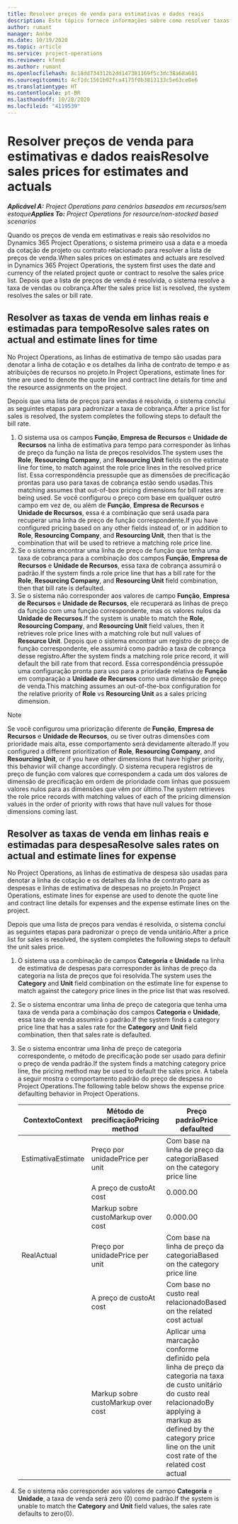 ```yaml
---
title: Resolver preços de venda para estimativas e dados reais
description: Este tópico fornece informações sobre como resolver taxas de vendas para estimativas e reais.
author: rumant
manager: Annbe
ms.date: 10/19/2020
ms.topic: article
ms.service: project-operations
ms.reviewer: kfend
ms.author: rumant
ms.openlocfilehash: 8c18dd734312b2dd147381169f5c3dc38a68a601
ms.sourcegitcommit: 4cf1dc1561b92fca4175f0b3813133c5e63ce8e6
ms.translationtype: HT
ms.contentlocale: pt-BR
ms.lasthandoff: 10/28/2020
ms.locfileid: "4119539"
---
```

# <a name="resolve-sales-prices-for-estimates-and-actuals"></a><span data-ttu-id="5f910-103">Resolver preços de venda para estimativas e dados reais</span><span class="sxs-lookup"><span data-stu-id="5f910-103">Resolve sales prices for estimates and actuals</span></span>

<span data-ttu-id="5f910-104">_**Aplicável A:** Project Operations para cenários baseados em recursos/sem estoque_</span><span class="sxs-lookup"><span data-stu-id="5f910-104">_**Applies To:** Project Operations for resource/non-stocked based scenarios_</span></span>

<span data-ttu-id="5f910-105">Quando os preços de venda em estimativas e reais são resolvidos no Dynamics 365 Project Operations, o sistema primeiro usa a data e a moeda da cotação de projeto ou contrato relacionado para resolver a lista de preços de venda.</span><span class="sxs-lookup"><span data-stu-id="5f910-105">When sales prices on estimates and actuals are resolved in Dynamics 365 Project Operations, the system first uses the date and currency of the related project quote or contract to resolve the sales price list.</span></span> <span data-ttu-id="5f910-106">Depois que a lista de preços de venda é resolvida, o sistema resolve a taxa de vendas ou cobrança.</span><span class="sxs-lookup"><span data-stu-id="5f910-106">After the sales price list is resolved, the system resolves the sales or bill rate.</span></span>

## <a name="resolve-sales-rates-on-actual-and-estimate-lines-for-time"></a><span data-ttu-id="5f910-107">Resolver as taxas de venda em linhas reais e estimadas para tempo</span><span class="sxs-lookup"><span data-stu-id="5f910-107">Resolve sales rates on actual and estimate lines for time</span></span>

<span data-ttu-id="5f910-108">No Project Operations, as linhas de estimativa de tempo são usadas para denotar a linha de cotação e os detalhes da linha de contrato de tempo e as atribuições de recursos no projeto.</span><span class="sxs-lookup"><span data-stu-id="5f910-108">In Project Operations, estimate lines for time are used to denote the quote line and contract line details for time and the resource assignments on the project.</span></span>

<span data-ttu-id="5f910-109">Depois que uma lista de preços para vendas é resolvida, o sistema conclui as seguintes etapas para padronizar a taxa de cobrança.</span><span class="sxs-lookup"><span data-stu-id="5f910-109">After a price list for sales is resolved, the system completes the following steps to default the bill rate.</span></span>

1. <span data-ttu-id="5f910-110">O sistema usa os campos **Função**, **Empresa de Recursos** e **Unidade de Recursos** na linha de estimativa para tempo para corresponder às linhas de preço da função na lista de preços resolvidos.</span><span class="sxs-lookup"><span data-stu-id="5f910-110">The system uses the **Role**, **Resourcing Company**, and **Resourcing Unit** fields on the estimate line for time, to match against the role price lines in the resolved price list.</span></span> <span data-ttu-id="5f910-111">Essa correspondência pressupõe que as dimensões de precificação prontas para uso para taxas de cobrança estão sendo usadas.</span><span class="sxs-lookup"><span data-stu-id="5f910-111">This matching assumes that out-of-box pricing dimensions for bill rates are being used.</span></span> <span data-ttu-id="5f910-112">Se você configurou o preço com base em qualquer outro campo em vez de, ou além de **Função**, **Empresa de Recursos** e **Unidade de Recursos**, essa é a combinação que será usada para recuperar uma linha de preço de função correspondente.</span><span class="sxs-lookup"><span data-stu-id="5f910-112">If you have configured pricing based on any other fields instead of, or in addition to **Role**, **Resourcing Company**, and **Resourcing Unit**, then that is the combination that will be used to retrieve a matching role price line.</span></span>
2. <span data-ttu-id="5f910-113">Se o sistema encontrar uma linha de preço de função que tenha uma taxa de cobrança para a combinação dos campos **Função**, **Empresa de Recursos** e **Unidade de Recursos**, essa taxa de cobrança assumirá o padrão.</span><span class="sxs-lookup"><span data-stu-id="5f910-113">If the system finds a role price line that has a bill rate for the **Role**, **Resourcing Company**, and **Resourcing Unit** field combination, then that bill rate is defaulted.</span></span>
3. <span data-ttu-id="5f910-114">Se o sistema não corresponder aos valores de campo **Função**, **Empresa de Recursos** e **Unidade de Recursos**, ele recuperará as linhas de preço da função com uma função correspondente, mas os valores nulos da **Unidade de Recursos**.</span><span class="sxs-lookup"><span data-stu-id="5f910-114">If the system is unable to match the **Role**, **Resourcing Company**, and **Resourcing Unit** field values, then it retrieves role price lines with a matching role but null values of **Resource Unit**.</span></span> <span data-ttu-id="5f910-115">Depois que o sistema encontrar um registro de preço de função correspondente, ele assumirá como padrão a taxa de cobrança desse registro.</span><span class="sxs-lookup"><span data-stu-id="5f910-115">After the system finds a matching role price record, it will default the bill rate from that record.</span></span> <span data-ttu-id="5f910-116">Essa correspondência pressupõe uma configuração pronta para uso para a prioridade relativa de **Função** em comparação a **Unidade de Recursos** como uma dimensão de preço de venda.</span><span class="sxs-lookup"><span data-stu-id="5f910-116">This matching assumes an out-of-the-box configuration for the relative priority of **Role** vs **Resourcing Unit** as a sales pricing dimension.</span></span>

> [!NOTE]
> <span data-ttu-id="5f910-117">Se você configurou uma priorização diferente de **Função**, **Empresa de Recursos** e **Unidade de Recursos**, ou se tiver outras dimensões com prioridade mais alta, esse comportamento será devidamente alterado.</span><span class="sxs-lookup"><span data-stu-id="5f910-117">If you configured a different prioritization of **Role**, **Resourcing Company**, and **Resourcing Unit**, or if you have other dimensions that have higher priority, this behavior will change accordingly.</span></span> <span data-ttu-id="5f910-118">O sistema recupera registros de preço de função com valores que correspondem a cada um dos valores de dimensão de precificação em ordem de prioridade com linhas que possuem valores nulos para as dimensões que vêm por último.</span><span class="sxs-lookup"><span data-stu-id="5f910-118">The system retrieves the role price records with matching values of each of the pricing dimension values in the order of priority with rows that have null values for those dimensions coming last.</span></span>

## <a name="resolve-sales-rates-on-actual-and-estimate-lines-for-expense"></a><span data-ttu-id="5f910-119">Resolver as taxas de venda em linhas reais e estimadas para despesa</span><span class="sxs-lookup"><span data-stu-id="5f910-119">Resolve sales rates on actual and estimate lines for expense</span></span>

<span data-ttu-id="5f910-120">No Project Operations, as linhas de estimativa de despesa são usadas para denotar a linha de cotação e os detalhes da linha de contrato para as despesas e linhas de estimativa de despesas no projeto.</span><span class="sxs-lookup"><span data-stu-id="5f910-120">In Project Operations, estimate lines for expense are used to denote the quote line and contract line details for expenses and the expense estimate lines on the project.</span></span>

<span data-ttu-id="5f910-121">Depois que uma lista de preços para vendas é resolvida, o sistema conclui as seguintes etapas para padronizar o preço de venda unitário.</span><span class="sxs-lookup"><span data-stu-id="5f910-121">After a price list for sales is resolved, the system completes the following steps to default the unit sales price.</span></span>

1. <span data-ttu-id="5f910-122">O sistema usa a combinação de campos **Categoria** e **Unidade** na linha de estimativa de despesas para corresponder às linhas de preço da categoria na lista de preços que foi resolvida.</span><span class="sxs-lookup"><span data-stu-id="5f910-122">The system uses the **Category** and **Unit** field combination on the estimate line for expense to match against the category price lines in the price list that was resolved.</span></span>
2. <span data-ttu-id="5f910-123">Se o sistema encontrar uma linha de preço de categoria que tenha uma taxa de venda para a combinação dos campos **Categoria** e **Unidade**, essa taxa de venda assumirá o padrão.</span><span class="sxs-lookup"><span data-stu-id="5f910-123">If the system finds a category price line that has a sales rate for the **Category** and **Unit** field combination, then that sales rate is defaulted.</span></span>
3. <span data-ttu-id="5f910-124">Se o sistema encontrar uma linha de preço de categoria correspondente, o método de precificação pode ser usado para definir o preço de venda padrão.</span><span class="sxs-lookup"><span data-stu-id="5f910-124">If the system finds a matching category price line, the pricing method may be used to default the sales price.</span></span> <span data-ttu-id="5f910-125">A tabela a seguir mostra o comportamento padrão do preço de despesa no Project Operations.</span><span class="sxs-lookup"><span data-stu-id="5f910-125">The following table below shows the expense price defaulting behavior in Project Operations.</span></span>

    | <span data-ttu-id="5f910-126">Contexto</span><span class="sxs-lookup"><span data-stu-id="5f910-126">Context</span></span> | <span data-ttu-id="5f910-127">Método de precificação</span><span class="sxs-lookup"><span data-stu-id="5f910-127">Pricing method</span></span> | <span data-ttu-id="5f910-128">Preço padrão</span><span class="sxs-lookup"><span data-stu-id="5f910-128">Price defaulted</span></span> |
    | --- | --- | --- |
    | <span data-ttu-id="5f910-129">Estimativa</span><span class="sxs-lookup"><span data-stu-id="5f910-129">Estimate</span></span> | <span data-ttu-id="5f910-130">Preço por unidade</span><span class="sxs-lookup"><span data-stu-id="5f910-130">Price per unit</span></span> | <span data-ttu-id="5f910-131">Com base na linha de preço da categoria</span><span class="sxs-lookup"><span data-stu-id="5f910-131">Based on the category price line</span></span> |
    | &nbsp; | <span data-ttu-id="5f910-132">A preço de custo</span><span class="sxs-lookup"><span data-stu-id="5f910-132">At cost</span></span> | <span data-ttu-id="5f910-133">0.00</span><span class="sxs-lookup"><span data-stu-id="5f910-133">0.00</span></span> |
    | &nbsp; | <span data-ttu-id="5f910-134">Markup sobre custo</span><span class="sxs-lookup"><span data-stu-id="5f910-134">Markup over cost</span></span> | <span data-ttu-id="5f910-135">0.00</span><span class="sxs-lookup"><span data-stu-id="5f910-135">0.00</span></span> |
    | <span data-ttu-id="5f910-136">Real</span><span class="sxs-lookup"><span data-stu-id="5f910-136">Actual</span></span> | <span data-ttu-id="5f910-137">Preço por unidade</span><span class="sxs-lookup"><span data-stu-id="5f910-137">Price per unit</span></span> | <span data-ttu-id="5f910-138">Com base na linha de preço da categoria</span><span class="sxs-lookup"><span data-stu-id="5f910-138">Based on the category price line</span></span> |
    | &nbsp; | <span data-ttu-id="5f910-139">A preço de custo</span><span class="sxs-lookup"><span data-stu-id="5f910-139">At cost</span></span> | <span data-ttu-id="5f910-140">Com base no custo real relacionado</span><span class="sxs-lookup"><span data-stu-id="5f910-140">Based on the related cost actual</span></span> |
    | &nbsp; | <span data-ttu-id="5f910-141">Markup sobre custo</span><span class="sxs-lookup"><span data-stu-id="5f910-141">Markup over cost</span></span> | <span data-ttu-id="5f910-142">Aplicar uma marcação conforme definido pela linha de preço da categoria na taxa de custo unitário do custo real relacionado</span><span class="sxs-lookup"><span data-stu-id="5f910-142">By applying a markup as defined by the category price line on the unit cost rate of the related cost actual</span></span> |

4. <span data-ttu-id="5f910-143">Se o sistema não corresponder aos valores de campo **Categoria** e **Unidade**, a taxa de venda será zero (0) como padrão.</span><span class="sxs-lookup"><span data-stu-id="5f910-143">If the system is unable to match the **Category** and **Unit** field values, the sales rate defaults to zero(0).</span></span>
